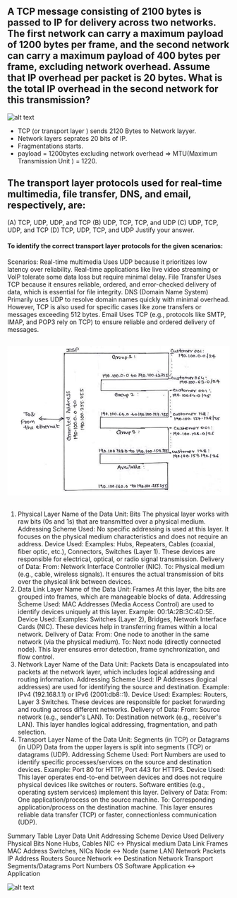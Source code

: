 ##  A TCP message consisting of 2100 bytes is passed to IP for delivery across two networks. The first network can carry a maximum payload of 1200 bytes per frame, and the second network can carry a maximum payload of 400 bytes per frame, excluding network overhead. Assume that IP overhead per packet is 20 bytes. What is the total IP overhead in the second network for this transmission?

![alt text](<Screenshot 2024-12-06 at 12.46.21 AM.png>)

- TCP (or transport layer ) sends 2120 Bytes to Network layyer.
-  Network layers seprates 20 bits of IP.
- Fragmentations starts.
- payload = 1200bytes excluding network overhead  => MTU(Maximum Transmission Unit ) = 1220.

## The transport layer protocols used for real-time multimedia, file transfer, DNS, and email, respectively, are:
(A) TCP, UDP, UDP, and TCP
(B) UDP, TCP, TCP, and UDP
(C) UDP, TCP, UDP, and TCP
(D) TCP, UDP, TCP, and UDP
Justify your answer.

#### To identify the correct transport layer protocols for the given scenarios:

Scenarios:
Real-time multimedia
Uses UDP because it prioritizes low latency over reliability. Real-time applications like live video streaming or VoIP tolerate some data loss but require minimal delay.
File Transfer
Uses TCP because it ensures reliable, ordered, and error-checked delivery of data, which is essential for file integrity.
DNS (Domain Name System)
Primarily uses UDP to resolve domain names quickly with minimal overhead. However, TCP is also used for specific cases like zone transfers or messages exceeding 512 bytes.
Email
Uses TCP (e.g., protocols like SMTP, IMAP, and POP3 rely on TCP) to ensure reliable and ordered delivery of messages.


## 
![alt text](image.png)

##
1. Physical Layer
Name of the Data Unit: Bits
The physical layer works with raw bits (0s and 1s) that are transmitted over a physical medium.
Addressing Scheme Used:
No specific addressing is used at this layer.
It focuses on the physical medium characteristics and does not require an address.
Device Used:
Examples: Hubs, Repeaters, Cables (coaxial, fiber optic, etc.), Connectors, Switches (Layer 1).
These devices are responsible for electrical, optical, or radio signal transmission.
Delivery of Data:
From: Network Interface Controller (NIC).
To: Physical medium (e.g., cable, wireless signals).
It ensures the actual transmission of bits over the physical link between devices.
2. Data Link Layer
Name of the Data Unit: Frames
At this layer, the bits are grouped into frames, which are manageable blocks of data.
Addressing Scheme Used:
MAC Addresses (Media Access Control) are used to identify devices uniquely at this layer.
Example: 00:1A:2B:3C:4D:5E.
Device Used:
Examples: Switches (Layer 2), Bridges, Network Interface Cards (NIC).
These devices help in transferring frames within a local network.
Delivery of Data:
From: One node to another in the same network (via the physical medium).
To: Next node (directly connected node).
This layer ensures error detection, frame synchronization, and flow control.
3. Network Layer
Name of the Data Unit: Packets
Data is encapsulated into packets at the network layer, which includes logical addressing and routing information.
Addressing Scheme Used:
IP Addresses (logical addresses) are used for identifying the source and destination.
Example: IPv4 (192.168.1.1) or IPv6 (2001:db8::1).
Device Used:
Examples: Routers, Layer 3 Switches.
These devices are responsible for packet forwarding and routing across different networks.
Delivery of Data:
From: Source network (e.g., sender's LAN).
To: Destination network (e.g., receiver's LAN).
This layer handles logical addressing, fragmentation, and path selection.
4. Transport Layer
Name of the Data Unit: Segments (in TCP) or Datagrams (in UDP)
Data from the upper layers is split into segments (TCP) or datagrams (UDP).
Addressing Scheme Used:
Port Numbers are used to identify specific processes/services on the source and destination devices.
Example: Port 80 for HTTP, Port 443 for HTTPS.
Device Used:
This layer operates end-to-end between devices and does not require physical devices like switches or routers.
Software entities (e.g., operating system services) implement this layer.
Delivery of Data:
From: One application/process on the source machine.
To: Corresponding application/process on the destination machine.
This layer ensures reliable data transfer (TCP) or faster, connectionless communication (UDP).


Summary Table
Layer	        Data Unit	        Addressing Scheme   Device Used	            Delivery
Physical	    Bits	            None                Hubs, Cables	        NIC ↔ Physical medium
Data Link   	Frames	            MAC Address          Switches, NICs	        Node ↔ Node (same LAN)
Network	        Packets	            IP Address          Routers	Source          Network ↔ Destination Network
Transport   	Segments/Datagrams	 Port Numbers       OS Software 	        Application ↔ Application

![alt text](<Screenshot 2024-12-06 at 1.35.44 AM.png>)
